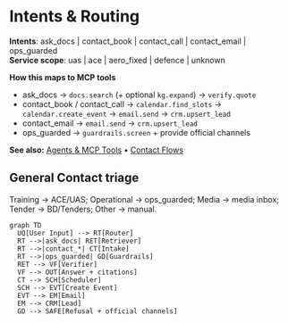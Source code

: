 # Intents & Routing

**Intents**: ask_docs | contact_book | contact_call | contact_email | ops_guarded  
**Service scope**: uas | ace | aero_fixed | defence | unknown

**How this maps to MCP tools**  
- ask_docs → `docs.search` (+ optional `kg.expand`) → `verify.quote`  
- contact_book / contact_call → `calendar.find_slots` → `calendar.create_event` → `email.send` → `crm.upsert_lead`  
- contact_email → `email.send` → `crm.upsert_lead`  
- ops_guarded → `guardrails.screen` + provide official channels

**See also:** [Agents & MCP Tools](../30-agents-mcp/README.md) • [Contact Flows](../50-contact-flows/README.md)

## General Contact triage
Training → ACE/UAS; Operational → ops_guarded; Media → media inbox; Tender → BD/Tenders; Other → manual.

```mermaid
graph TD
  UQ[User Input] --> RT[Router]
  RT -->|ask_docs| RET[Retriever]
  RT -->|contact_*| CT[Intake]
  RT -->|ops_guarded| GD[Guardrails]
  RET --> VF[Verifier]
  VF --> OUT[Answer + citations]
  CT --> SCH[Scheduler]
  SCH --> EVT[Create Event]
  EVT --> EM[Email]
  EM --> CRM[Lead]
  GD --> SAFE[Refusal + official channels]

